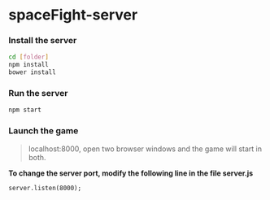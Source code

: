 # spaceFight-server

### Install the server

```bash
cd [folder]
npm install
bower install
```

### Run the server

```bash
npm start
```

### Launch the game

> localhost:8000, open two browser windows and the game will start in both.

**To change the server port, modify the following line in the file server.js**

```
server.listen(8000);
```
